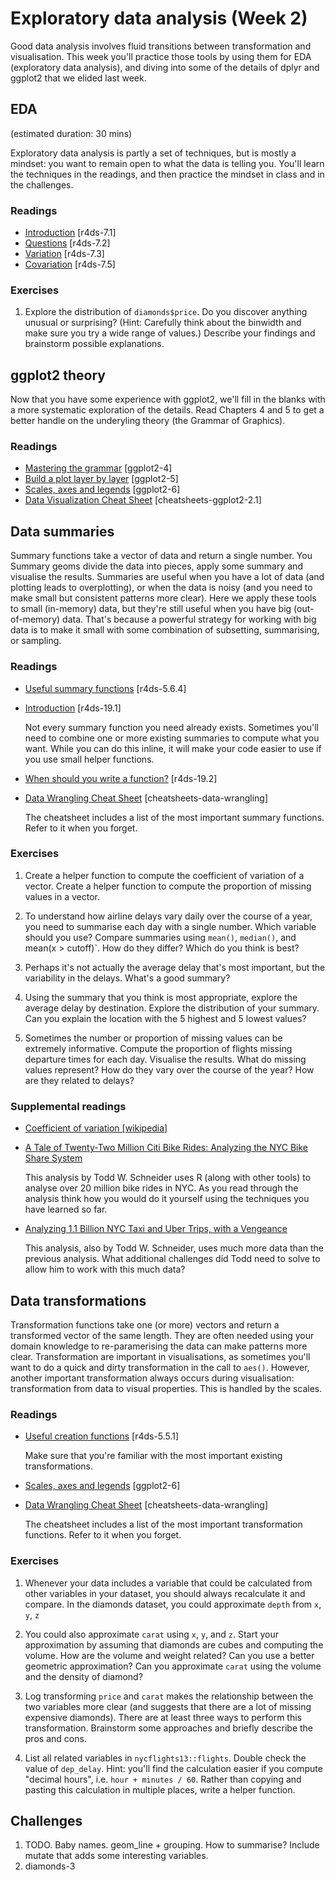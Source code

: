 <!-- Generated automatically from syllabus.yml. Do not edit by hand -->
# Exploratory data analysis (Week 2)

Good data analysis involves fluid transitions between transformation and
visualisation. This week you'll practice those tools by using them for EDA
(exploratory data analysis), and diving into some of the details of dplyr and
ggplot2 that we elided last week.

## EDA
(estimated duration: 30 mins)

Exploratory data analysis is partly a set of techniques, but is mostly a
mindset: you want to remain open to what the data is telling you. You'll learn
the techniques in the readings, and then practice the mindset in class and in
the challenges.

### Readings

  * [Introduction](http://r4ds.had.co.nz/exploratory-data-analysis.html#introduction-3) [r4ds-7.1]
  * [Questions](http://r4ds.had.co.nz/exploratory-data-analysis.html#questions) [r4ds-7.2]
  * [Variation](http://r4ds.had.co.nz/exploratory-data-analysis.html#variation) [r4ds-7.3]
  * [Covariation](http://r4ds.had.co.nz/exploratory-data-analysis.html#covariation) [r4ds-7.5]

### Exercises

1.  Explore the distribution of `diamonds$price`. Do you discover anything
    unusual or surprising? (Hint: Carefully think about the binwidth and make
    sure you try a wide range of values.) Describe your findings and brainstorm
    possible explanations.

## ggplot2 theory

Now that you have some experience with ggplot2, we'll fill in the blanks with a
more systematic exploration of the details. Read Chapters 4 and 5 to get a
better handle on the underyling theory (the Grammar of Graphics).

### Readings

  * [Mastering the grammar](http://link.springer.com.ezproxy.stanford.edu/chapter/10.1007/978-3-319-24277-4_4) [ggplot2-4]
  * [Build a plot layer by layer](http://link.springer.com.ezproxy.stanford.edu/chapter/10.1007/978-3-319-24277-4_5) [ggplot2-5]
  * [Scales, axes and legends](http://link.springer.com.ezproxy.stanford.edu/chapter/10.1007/978-3-319-24277-4_6) [ggplot2-6]
  * [Data Visualization Cheat Sheet](https://www.rstudio.com/wp-content/uploads/2016/11/ggplot2-cheatsheet-2.1.pdf) [cheatsheets-ggplot2-2.1]


## Data summaries

Summary functions take a vector of data and return a single number. You Summary
geoms divide the data into pieces, apply some summary and visualise the
results. Summaries are useful when you have a lot of data (and plotting leads
to overplotting), or when the data is noisy (and you need to make small but
consistent patterns more clear). Here we apply these tools to small (in-memory)
data, but they're still useful when you have big (out-of-memory) data. That's
because a powerful strategy for working with big data is to make it small with
some combination of subsetting, summarising, or sampling.

### Readings

  * [Useful summary functions](http://r4ds.had.co.nz/transform.html#summarise-funs) [r4ds-5.6.4]
  * [Introduction](http://r4ds.had.co.nz/functions.html#introduction-12) [r4ds-19.1]

    Not every summary function you need already exists. Sometimes you'll need
    to combine one or more existing summaries to compute what you want. While
    you can do this inline, it will make your code easier to use if you use
    small helper functions.

  * [When should you write a function?](http://r4ds.had.co.nz/functions.html#when-should-you-write-a-function) [r4ds-19.2]
  * [Data Wrangling Cheat Sheet](https://www.rstudio.com/wp-content/uploads/2015/02/data-wrangling-cheatsheet.pdf) [cheatsheets-data-wrangling]

    The cheatsheet includes a list of the most important summary functions.
    Refer to it when you forget.


### Exercises

1.  Create a helper function to compute the coefficient of variation of a vector.
    Create a helper function to compute the proportion of missing values in
    a vector.
    
1.  To understand how airline delays vary daily over the course of a year, you
    need to summarise each day with a single number. Which variable should you
    use? Compare summaries using `mean()`, `median()`, and mean(x > cutoff)`.
    How do they differ? Which do you think is best?
    
1.  Perhaps it's not actually the average delay that's most important, but
    the variability in the delays. What's a good summary?
    
1.  Using the summary that you think is most appropriate, explore the average
    delay by destination. Explore the distribution of your summary. Can you
    explain the location with the 5 highest and 5 lowest values?
    
1.  Sometimes the number or proportion of missing values can be extremely
    informative. Compute the proportion of flights missing departure times
    for each day. Visualise the results. What do missing values represent?
    How do they vary over the course of the year? How are they related to
    delays?
    
### Supplemental readings

  * [Coefficient of variation [wikipedia]](https://en.wikipedia.org/wiki/Coefficient_of_variation)
  * [A Tale of Twenty-Two Million Citi Bike Rides: Analyzing the NYC Bike Share System](http://toddwschneider.com/posts/a-tale-of-twenty-two-million-citi-bikes-analyzing-the-nyc-bike-share-system/)

    This analysis by Todd W. Schneider uses R (along with other tools) to
    analyse over 20 million bike rides in NYC. As you read through the analysis
    think how you would do it yourself using the techniques you have learned so
    far.

  * [Analyzing 1.1 Billion NYC Taxi and Uber Trips, with a Vengeance](http://toddwschneider.com/posts/analyzing-1-1-billion-nyc-taxi-and-uber-trips-with-a-vengeance/)

    This analysis, also by Todd W. Schneider, uses much more data than the
    previous analysis. What additional challenges did Todd need to solve to
    allow him to work with this much data?



## Data transformations

Transformation functions take one (or more) vectors and return a transformed
vector of the same length. They are often needed using your domain knowledge to
re-paramerising the data can make patterns more clear. Transformation are
important in visualisations, as sometimes you'll want to do a quick and dirty
transformation in the call to `aes()`. However, another important
transformation always occurs during visualisation: transformation from data to
visual properties. This is handled by the scales.

### Readings

  * [Useful creation functions](http://r4ds.had.co.nz/transform.html#mutate-funs) [r4ds-5.5.1]

    Make sure that you're familiar with the most important existing
    transformations.

  * [Scales, axes and legends](http://link.springer.com.ezproxy.stanford.edu/chapter/10.1007/978-3-319-24277-4_6) [ggplot2-6]
  * [Data Wrangling Cheat Sheet](https://www.rstudio.com/wp-content/uploads/2015/02/data-wrangling-cheatsheet.pdf) [cheatsheets-data-wrangling]

    The cheatsheet includes a list of the most important transformation
    functions. Refer to it when you forget.


### Exercises

1.  Whenever your data includes a variable that could be calculated from other
    variables in your dataset, you should always recalculate it and compare.
    In the diamonds dataset, you could approximate `depth` from `x`, `y`, `z`
    
1.  You could also approximate `carat` using `x`, `y`, and `z`. Start your
    approximation by assuming that diamonds are cubes and computing the volume.
    How are the volume and weight related? Can you use a better geometric
    approximation? Can you approximate `carat` using the volume and the
    density of diamond?
    
1.  Log transforming `price` and `carat` makes the relationship between
    the two variables more clear (and suggests that there are a lot of missing
    expensive diamonds). There are at least three ways to perform this
    transformation. Brainstorm some approaches and briefly describe the pros
    and cons.
    
1.  List all related variables in `nycflights13::flights`.  Double check
    the value of `dep_delay`. Hint: you'll find the calculation easier if you
    compute "decimal hours", i.e. `hour + minutes / 60`. Rather than copying
    and pasting this calculation in multiple places, write a helper function.

## Challenges

1.  TODO. Baby names. geom_line + grouping. How to summarise? Include mutate that adds some interesting variables.
1.  diamonds-3

